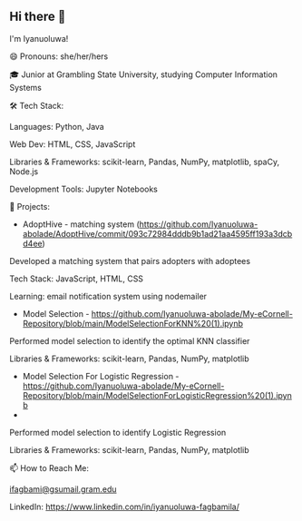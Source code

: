 ## Hi there 👋

I'm Iyanuoluwa!

😄 Pronouns: she/her/hers

🎓 Junior at Grambling State University, studying Computer Information Systems


🛠 Tech Stack:

Languages: Python, Java

Web Dev: HTML, CSS, JavaScript

Libraries & Frameworks: scikit-learn, Pandas, NumPy, matplotlib, spaCy, Node.js

Development Tools: Jupyter Notebooks


🚀 Projects:

* AdoptHive - matching system (https://github.com/Iyanuoluwa-abolade/AdoptHive/commit/093c72984dddb9b1ad21aa4595ff193a3dcbd4ee)

Developed a matching system that pairs adopters with adoptees

Tech Stack: JavaScript, HTML, CSS

Learning: email notification system using nodemailer



* Model Selection - https://github.com/Iyanuoluwa-abolade/My-eCornell-Repository/blob/main/ModelSelectionForKNN%20(1).ipynb
  
Performed model selection to identify the optimal KNN classifier

Libraries & Frameworks: scikit-learn, Pandas, NumPy, matplotlib


* Model Selection For Logistic Regression - https://github.com/Iyanuoluwa-abolade/My-eCornell-Repository/blob/main/ModelSelectionForLogisticRegression%20(1).ipynb
* 
Performed model selection to identify Logistic Regression

Libraries & Frameworks: scikit-learn, Pandas, NumPy, matplotlib



📫 How to Reach Me:

ifagbami@gsumail.gram.edu

LinkedIn: https://www.linkedin.com/in/iyanuoluwa-fagbamila/

